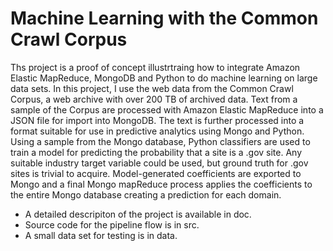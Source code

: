 Machine Learning with the Common Crawl Corpus
============================================

Ths project is a proof of concept illustrtraing how to integrate Amazon Elastic MapReduce, MongoDB and Python to do machine learning on large data sets. In this project, I use the web data from the Common Crawl Corpus, a web archive with over 200 TB of archived data. Text from a sample of the Corpus are processed with Amazon Elastic MapReduce into a JSON file for import into MongoDB.  The text is further processed into a format suitable for use in predictive analytics using Mongo and Python. Using a sample from the Mongo database, Python classifiers are used to train a model for predicting the probability that a site is a .gov site.  Any suitable industry target variable could be used, but ground truth for .gov sites is trivial to acquire.  Model-generated coefficients are exported to Mongo and a final Mongo mapReduce process applies the coefficients to the entire Mongo database creating a prediction for each domain.


- A detailed descripiton of the project is available in doc.
- Source code for the pipeline flow is in src.
- A small data set for testing is in data.
